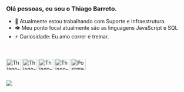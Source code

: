 ### Olá pessoas, eu sou o Thiago Barreto.

- 🔭 Atualmente estou trabalhando com Suporte e Infraestrutura.
- 👁️ Meu ponto focal atualmente são as linguagens JavaScript e SQL
- ⚡ Curiosidade: Eu amo correr e treinar.

##

<div style="display: inline_block"><br>
  <img align="center" alt="Thiago-HTML" height="30" width="40" src="https://cdn.jsdelivr.net/gh/devicons/devicon/icons/html5/html5-original.svg">
  <img align="center" alt="Thiago-CSS" height="30" width="40" src="https://cdn.jsdelivr.net/gh/devicons/devicon/icons/css3/css3-original.svg">
  <img align="center" alt="Thiago-js" height="30" width="40" src="https://cdn.jsdelivr.net/gh/devicons/devicon@latest/icons/javascript/javascript-original.svg">
  <img align="center" alt="Thiago-Python" height="30" width="40" src="https://cdn.jsdelivr.net/gh/devicons/devicon/icons/python/python-original.svg">
  <img align="center" alt="Postgresql-JS" height="30" width="40" src="https://cdn.jsdelivr.net/gh/devicons/devicon/icons/postgresql/postgresql-original.svg">  
</div>

##

<div>
  <a href="https://www.linkedin.com/in/thiago-barreto-3650311b8/" target="_blank"><img src="https://img.shields.io/badge/-LinkedIn-%230077B5?style=for-the-badge&logo=linkedin&logoColor=white" target="_blank"></a>

